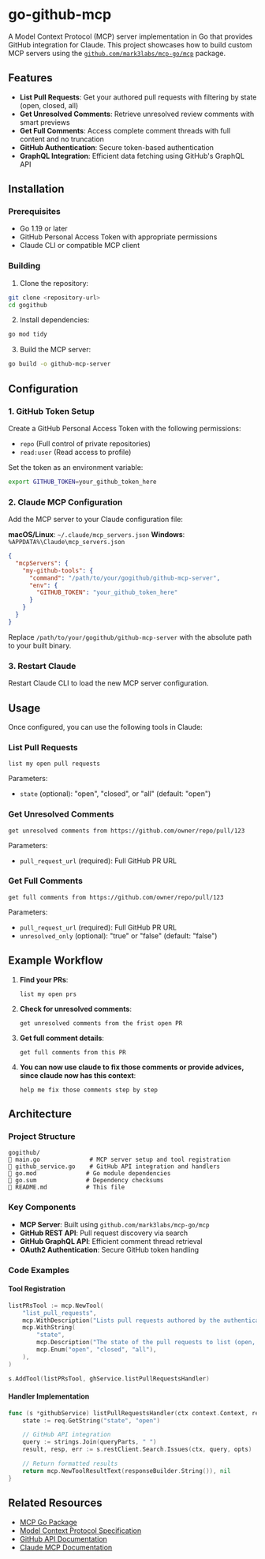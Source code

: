 # go-github-mcp

A Model Context Protocol (MCP) server implementation in Go that provides GitHub integration for Claude. This project showcases how to build custom MCP servers using the [`github.com/mark3labs/mcp-go/mcp`](https://github.com/mark3labs/mcp-go) package.

## Features

- **List Pull Requests**: Get your authored pull requests with filtering by state (open, closed, all)
- **Get Unresolved Comments**: Retrieve unresolved review comments with smart previews
- **Get Full Comments**: Access complete comment threads with full content and no truncation
- **GitHub Authentication**: Secure token-based authentication
- **GraphQL Integration**: Efficient data fetching using GitHub's GraphQL API

## Installation

### Prerequisites

- Go 1.19 or later
- GitHub Personal Access Token with appropriate permissions
- Claude CLI or compatible MCP client

### Building

1. Clone the repository:
```bash
git clone <repository-url>
cd gogithub
```

2. Install dependencies:
```bash
go mod tidy
```

3. Build the MCP server:
```bash
go build -o github-mcp-server
```

## Configuration

### 1. GitHub Token Setup

Create a GitHub Personal Access Token with the following permissions:
- `repo` (Full control of private repositories)
- `read:user` (Read access to profile)

Set the token as an environment variable:
```bash
export GITHUB_TOKEN=your_github_token_here
```

### 2. Claude MCP Configuration

Add the MCP server to your Claude configuration file:

**macOS/Linux**: `~/.claude/mcp_servers.json`
**Windows**: `%APPDATA%\Claude\mcp_servers.json`

```json
{
  "mcpServers": {
    "my-github-tools": {
      "command": "/path/to/your/gogithub/github-mcp-server",
      "env": {
        "GITHUB_TOKEN": "your_github_token_here"
      }
    }
  }
}
```

Replace `/path/to/your/gogithub/github-mcp-server` with the absolute path to your built binary.

### 3. Restart Claude

Restart Claude CLI to load the new MCP server configuration.

## Usage

Once configured, you can use the following tools in Claude:

### List Pull Requests

```
list my open pull requests
```

Parameters:
- `state` (optional): "open", "closed", or "all" (default: "open")

### Get Unresolved Comments

```
get unresolved comments from https://github.com/owner/repo/pull/123
```

Parameters:
- `pull_request_url` (required): Full GitHub PR URL

### Get Full Comments

```
get full comments from https://github.com/owner/repo/pull/123
```

Parameters:
- `pull_request_url` (required): Full GitHub PR URL
- `unresolved_only` (optional): "true" or "false" (default: "false")

## Example Workflow

1. **Find your PRs**:
   ```
   list my open prs
   ```

2. **Check for unresolved comments**:
   ```
   get unresolved comments from the frist open PR
   ```

3. **Get full comment details**:
   ```
   get full comments from this PR
   ```

4. **You can now use claude to fix those comments or provide advices, since claude now has this context**:
   ```
   help me fix those comments step by step
   ```

## Architecture

### Project Structure

```
gogithub/
   main.go              # MCP server setup and tool registration
   github_service.go    # GitHub API integration and handlers
   go.mod              # Go module dependencies
   go.sum              # Dependency checksums
   README.md           # This file
```

### Key Components

- **MCP Server**: Built using `github.com/mark3labs/mcp-go/mcp`
- **GitHub REST API**: Pull request discovery via search
- **GitHub GraphQL API**: Efficient comment thread retrieval
- **OAuth2 Authentication**: Secure GitHub token handling

### Code Examples

#### Tool Registration
```go
listPRsTool := mcp.NewTool(
    "list_pull_requests",
    mcp.WithDescription("Lists pull requests authored by the authenticated user."),
    mcp.WithString(
        "state",
        mcp.Description("The state of the pull requests to list (open, closed, or all). Defaults to 'open'."),
        mcp.Enum("open", "closed", "all"),
    ),
)

s.AddTool(listPRsTool, ghService.listPullRequestsHandler)
```

#### Handler Implementation
```go
func (s *githubService) listPullRequestsHandler(ctx context.Context, req mcp.CallToolRequest) (*mcp.CallToolResult, error) {
    state := req.GetString("state", "open")

    // GitHub API integration
    query := strings.Join(queryParts, " ")
    result, resp, err := s.restClient.Search.Issues(ctx, query, opts)

    // Return formatted results
    return mcp.NewToolResultText(responseBuilder.String()), nil
}
```

## Related Resources

- [MCP Go Package](https://github.com/mark3labs/mcp-go)
- [Model Context Protocol Specification](https://modelcontextprotocol.io/)
- [GitHub API Documentation](https://docs.github.com/en/rest)
- [Claude MCP Documentation](https://docs.anthropic.com/claude/docs/mcp)